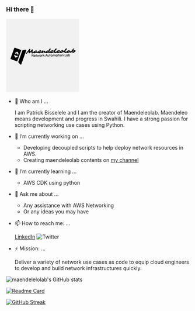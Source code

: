 ### Hi there 👋

<img src="/images/banner.png" width=200>

- 💬 Who am I ...

	I am Patrick Bisselele and I am the creator of Maendeleolab.
	Maendeleo means development and progress in Swahili.
	I have a strong passion for scripting networking use cases using Python.

- 🔭 I’m currently working on ...
	- Developing decoupled scripts to help deploy network resources in AWS.
	- Creating maendeleolab contents on [my channel](https://www.youtube.com/channel/UCIv32b8ri2-AmoUZI5wolfA)

- 🌱 I’m currently learning ...
	- AWS CDK using python

- 💬 Ask me about ...
	- Any assistance with AWS Networking
	- Or any ideas you may have

- 📫 How to reach me: ...

	[LinkedIn](www.linkedin.com/in/patrick-bisselele) ![Twitter](https://img.shields.io/twitter/follow/maendeleolab?style=social)

- ⚡ Mission: ...

	Deliver a variety of network use cases as code to equip cloud engineers to develop and build network infrastructures quickly.  



![maendelelolab's GitHub stats](https://github-readme-stats.vercel.app/api?username=maendeleolab&count_private=true&show_icons=true&theme=highcontrast)

[![Readme Card](https://github-readme-stats.vercel.app/api/pin/?username=maendeleolab&repo=maendeleolab)](https://github.com/maendeleolab/maendeleolab)

[![GitHub Streak](https://github-readme-streak-stats.herokuapp.com?user=maendeleolab&theme=highcontrast)](https://git.io/streak-stats)


